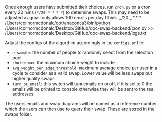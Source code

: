 Once enough users have submitted their choices, run `cron.py` on a cron every 20 mins (`*/20 * * * *`) to determine swaps. This may need to be adjusted as gmail only allows 100 emails per day I think.
_/20 _ \* \* \* /Users/connormcdonald/opt/anaconda3/bin/python /Users/connormcdonald/Desktop/GitHub/doc-swap-backend/cron.py >> /Users/connormcdonald/Desktop/GitHub/doc-swap-backend/logs.txt

Adjust the configs of the algorthim accordingly in the `configs.py` file:

- `n-sample`: the number of people to randomly select from the selection pool
- `choice_max`: the maximum choice weight to include
- `avg_weight_per_edge_threshold`: maximum average choice per user in a cycle to consider as a valid swap. Lower value will be less swaps but higher quality swaps.
- `turn_on_email`: this switch will turn emails on or off, if it is set to 0 the emails will be printed to console otherwise they will be sent to the real addresses.

The users emails and swap diagrams will be named as a reference number which the users can then use to query their swap. These are stored in the swaps folder.
